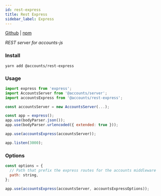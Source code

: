 ```yaml
---
id: rest-express
title: Rest Express
sidebar_label: Express
---
```


[Github](https://github.com/accounts-js/accounts/tree/master/packages/rest-express) |
[npm](https://www.npmjs.com/package/@accounts/rest-express)

_REST server for accounts-js_

### Install

```
yarn add @accounts/rest-express
```

### Usage

```javascript
import express from 'express';
import AccountsServer from '@accounts/server';
import accountsExpress from '@accounts/rest-express';

const accountsServer = new AccountsServer(...);

const app = express();
app.use(bodyParser.json());
app.use(bodyParser.urlencoded({ extended: true }));

app.use(accountsExpress(accountsServer));

app.listen(3000);
```

### Options

```javascript
const options = {
  // Path that prefix the express routes for the accounts middleware
  path: string,
};

app.use(accountsExpress(accountsServer, accountsExpressOptions));
```